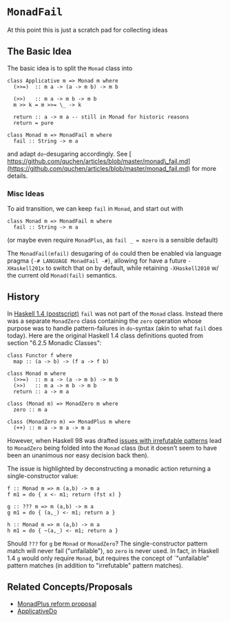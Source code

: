 


# `MonadFail`



At this point this is just a scratch pad for collecting ideas


## The Basic Idea



The basic idea is to split the `Monad` class into


```
class Applicative m => Monad m where
  (>>=)  :: m a -> (a -> m b) -> m b

  (>>)   :: m a -> m b -> m b
  m >> k = m >>= \_ -> k 

  return :: a -> m a -- still in Monad for historic reasons
  return = pure

class Monad m => MonadFail m where
  fail :: String -> m a
```


and adapt `do`-desugaring accordingly.
See [
https://github.com/quchen/articles/blob/master/monad\_fail.md](https://github.com/quchen/articles/blob/master/monad_fail.md) for more details.


### Misc Ideas



To aid transition, we can keep `fail` in `Monad`, and start out with


```
class Monad m => MonadFail m where
  fail :: String -> m a
```


(or maybe even require `MonadPlus`, as `fail _ = mzero` is a sensible default)



The `MonadFail(mfail)` desugaring of `do` could then be enabled via language pragma `{-# LANGUAGE MonadFail -#}`, allowing for have a future `-XHaskell201x` to switch that on by default, while retaining `-XHaskell2010` w/ the current old `Monad(fail)` semantics.


## History



In [
Haskell 1.4 (postscript)](http://haskell.org/definition/haskell-report-1.4.ps.gz) `fail` was not part of the `Monad` class. Instead there was a separate `MonadZero` class containing the `zero` operation whose purpose was to handle pattern-failures in `do`-syntax (akin to what `fail` does today). Here are the original Haskell 1.4 class definitions quoted from section "6.2.5 Monadic Classes":


```
class Functor f where
  map :: (a -> b) -> (f a -> f b)

class Monad m where
  (>>=)  :: m a -> (a -> m b) -> m b
  (>>)   :: m a -> m b -> m b
  return :: a -> m a

class (Monad m) => MonadZero m where
  zero :: m a

class (MonadZero m) => MonadPlus m where
  (++) :: m a -> m a -> m a
```


However, when Haskell 98 was drafted [
issues with irrefutable patterns](http://marc.info/?l=haskell&m=66622011823641)  lead to `MonadZero` being folded into the `Monad` class (but it doesn't seem to have been an unanimous nor easy decision back then).



The issue is highlighted by deconstructing a monadic action returning a single-constructor value:


```
f :: Monad m => m (a,b) -> m a
f m1 = do { x <- m1; return (fst x) }

g :: ??? m => m (a,b) -> m a
g m1 = do { (a,_) <- m1; return a }

h :: Monad m => m (a,b) -> m a
h m1 = do { ~(a,_) <- m1; return a }
```


Should `???` for `g` be `Monad` or `MonadZero`? The single-constructor pattern match will never fail ("unfailable"), so `zero` is never used. In fact, in Haskell 1.4 `g` would only require `Monad`, but requires the concept of \`"unfailable" pattern matches (in addition to "irrefutable" pattern matches).


## Related Concepts/Proposals


- [
  MonadPlus reform proposal](https://wiki.haskell.org/MonadPlus_reform_proposal)
- [ApplicativeDo](applicative-do)

